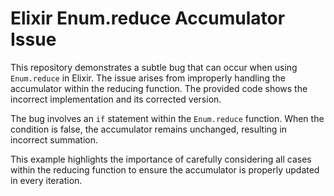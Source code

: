 # Elixir Enum.reduce Accumulator Issue

This repository demonstrates a subtle bug that can occur when using `Enum.reduce` in Elixir.  The issue arises from improperly handling the accumulator within the reducing function.  The provided code shows the incorrect implementation and its corrected version.

The bug involves an `if` statement within the `Enum.reduce` function. When the condition is false, the accumulator remains unchanged, resulting in incorrect summation.

This example highlights the importance of carefully considering all cases within the reducing function to ensure the accumulator is properly updated in every iteration.
